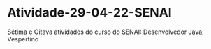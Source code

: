 # Atividade-29-04-22-SENAI
Sétima e Oitava atividades do curso do SENAI: Desenvolvedor Java, Vespertino 
